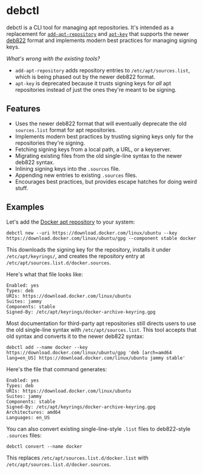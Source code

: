 # debctl

debctl is a CLI tool for managing apt repositories. It's intended as a
replacement for
[`add-apt-repository`](https://manpages.debian.org/buster/software-properties-common/add-apt-repository.1.en.html)
and [`apt-key`](https://manpages.debian.org/testing/apt/apt-key.8.en.html) that
supports the newer
[deb822](https://manpages.debian.org/stretch/apt/sources.list.5.en.html#DEB822-STYLE_FORMAT)
format and implements modern best practices for managing signing keys.

*What's wrong with the existing tools?*

- `add-apt-repository` adds repository entries to `/etc/apt/sources.list`, which
  is being phased out by the newer deb822 format.
- `apt-key` is deprecated because it trusts signing keys for *all* apt
  repositories instead of just the ones they're meant to be signing.

## Features

- Uses the newer deb822 format that will eventually deprecate the old
  `sources.list` format for apt repositories.
- Implements modern best practices by trusting signing keys only for the
  repositories they're signing.
- Fetching signing keys from a local path, a URL, or a keyserver.
- Migrating existing files from the old single-line syntax to the newer deb822
  syntax.
- Inlining signing keys into the `.sources` file.
- Appending new entries to existing `.sources` files.
- Encourages best practices, but provides escape hatches for doing weird stuff.

## Examples

Let's add the [Docker apt
repository](https://docs.docker.com/engine/install/ubuntu/) to your system:

```shell
debctl new --uri https://download.docker.com/linux/ubuntu --key https://download.docker.com/linux/ubuntu/gpg --component stable docker
```

This downloads the signing key for the repository, installs it under
`/etc/apt/keyrings/`, and creates the repository entry at
`/etc/apt/sources.list.d/docker.sources`.

Here's what that file looks like:

```
Enabled: yes
Types: deb
URIs: https://download.docker.com/linux/ubuntu
Suites: jammy
Components: stable
Signed-By: /etc/apt/keyrings/docker-archive-keyring.gpg
```

Most documentation for third-party apt repositories still directs users to use
the old single-line syntax with `/etc/apt/sources.list`. This tool accepts that
old syntax and converts it to the newer deb822 syntax:

```shell
debctl add --name docker --key https://download.docker.com/linux/ubuntu/gpg 'deb [arch=amd64 lang=en_US] https://download.docker.com/linux/ubuntu jammy stable'
```

Here's the file that command generates:

```
Enabled: yes
Types: deb
URIs: https://download.docker.com/linux/ubuntu
Suites: jammy
Components: stable
Signed-By: /etc/apt/keyrings/docker-archive-keyring.gpg
Architectures: amd64
Languages: en_US
```

You can also convert existing single-line-style `.list` files to deb822-style
`.sources` files:

```shell
debctl convert --name docker
```

This replaces `/etc/apt/sources.list.d/docker.list` with
`/etc/apt/sources.list.d/docker.sources`.
